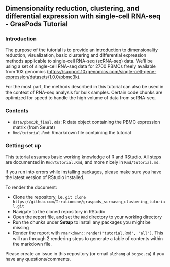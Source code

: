 ## Dimensionality reduction, clustering, and differential expression with single-cell RNA-seq - GrasPods Tutorial

### Introduction

The purpose of the tutorial is to provide an introduction to dimensionality reduction, visualization, basic clustering and differential expression methods applicable to single-cell RNA-seq (scRNA-seq) data. We'll be using a set of single-cell RNA-seq data for 2700 PBMCs freely available from 10X genomics (https://support.10xgenomics.com/single-cell-gene-expression/datasets/1.0.0/pbmc3k). 

For the most part, the methods described in this tutorial can also be used in the context of RNA-seq analysis for bulk samples. Certain code chunks are optimized for speed to handle the high volume of data from scRNA-seq. 

### Contents

* `data/pbmc3k_final.Rda`: R data object containing the PBMC expression matrix (from Seurat)
* `Rmd/tutorial.Rmd`: Rmarkdown file containing the tutorial

### Getting set up

This tutorial assumes basic working knowledge of R and RStudio. All steps are documented in `Rmd/tutorial.Rmd`, and more nicely in `Rmd/tutorial.md`. 

If you run into errors while installing packages, please make sure you have the latest version of RStudio installed.

To render the document:

* Clone the repository, i.e. `git clone https://github.com/Irrationone/graspods_scrnaseq_clustering_tutorial.git`
* Navigate to the cloned repository in RStudio
* Open the report file, and set the `Rmd` directory to your working directory
* Run the chunks under **Setup** to install any packages you might be missing
* Render the report with `rmarkdown::render("tutorial.Rmd", "all")`. This will run through 2 rendering steps to generate a table of contents within the markdown file. 

Please create an issue in this repository (or email `alzhang` at `bcgsc.ca`) if you have any questions/comments. 


